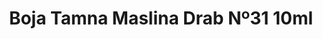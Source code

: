---
layout: product
title: "Boja Tamna Maslina Drab Nº31 10ml"
price: "330" 
desc: "Acrylic Laquer 10mL"
img_path: "/assets/img/RC025.jpg"
brand: "AK "
available: true
special_offer: false
new: false
soon: false
cat: "020000"
subcat: "020200"
subsubcat: "020201"
sifra: "RC025"
popular: false
---